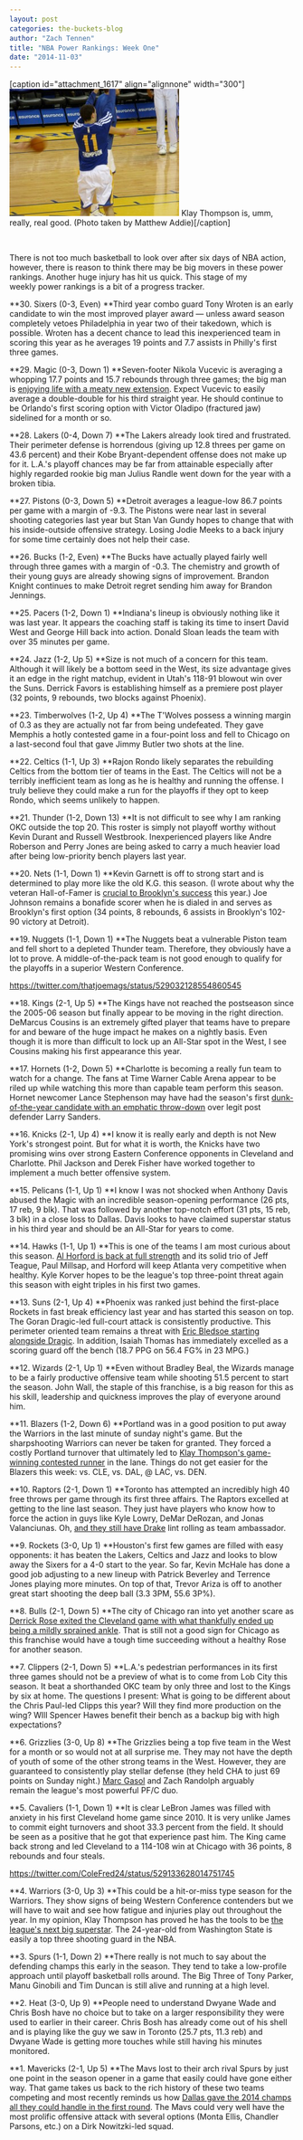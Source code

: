 ```yaml
---
layout: post
categories: the-buckets-blog
author: "Zach Tennen"
title: "NBA Power Rankings: Week One"
date: "2014-11-03"
---
```


\[caption id="attachment\_1617" align="alignnone" width="300"\][![Klay Thompson is, umm, really, real good. (Photo taken by Matthew Addie)](/img/Klay-Thompson-300x225.jpg)](http://www.thehighscreen.com/wp-content/uploads/2014/11/Klay-Thompson-e1415043828386.jpg) Klay Thompson is, umm, really, real good. (Photo taken by Matthew Addie)\[/caption\]

 

There is not too much basketball to look over after six days of NBA action, however, there is reason to think there may be big movers in these power rankings. Another huge injury has hit us quick. This stage of my weekly power rankings is a bit of a progress tracker.

**30\. Sixers (0-3, Even) **Third year combo guard Tony Wroten is an early candidate to win the most improved player award — unless award season completely vetoes Philadelphia in year two of their takedown, which is possible. Wroten has a decent chance to lead this inexperienced team in scoring this year as he averages 19 points and 7.7 assists in Philly's first three games.

**29\. Magic (0-3, Down 1) **Seven-footer Nikola Vucevic is averaging a whopping 17.7 points and 15.7 rebounds through three games; the big man is [enjoying life with a meaty new extension](http://www.nba.com/magic/magic-sign-nikola-vucevic-contract-extension). Expect Vucevic to easily average a double-double for his third straight year. He should continue to be Orlando's first scoring option with Victor Oladipo (fractured jaw) sidelined for a month or so.

**28\. Lakers (0-4, Down 7) **The Lakers already look tired and frustrated. Their perimeter defense is horrendous (giving up 12.8 threes per game on 43.6 percent) and their Kobe Bryant-dependent offense does not make up for it. L.A.'s playoff chances may be far from attainable especially after highly regarded rookie big man Julius Randle went down for the year with a broken tibia.

**27\. Pistons (0-3, Down 5) **Detroit averages a league-low 86.7 points per game with a margin of -9.3. The Pistons were near last in several shooting categories last year but Stan Van Gundy hopes to change that with his inside-outside offensive strategy. Losing Jodie Meeks to a back injury for some time certainly does not help their case.

**26\. Bucks (1-2, Even) **The Bucks have actually played fairly well through three games with a margin of -0.3. The chemistry and growth of their young guys are already showing signs of improvement. Brandon Knight continues to make Detroit regret sending him away for Brandon Jennings.

**25\. Pacers (1-2, Down 1) **Indiana's lineup is obviously nothing like it was last year. It appears the coaching staff is taking its time to insert David West and George Hill back into action. Donald Sloan leads the team with over 35 minutes per game.

**24\. Jazz (1-2, Up 5) **Size is not much of a concern for this team. Although it will likely be a bottom seed in the West, its size advantage gives it an edge in the right matchup, evident in Utah's 118-91 blowout win over the Suns. Derrick Favors is establishing himself as a premiere post player (32 points, 9 rebounds, two blocks against Phoenix).

**23\. Timberwolves (1-2, Up 4) **The T'Wolves possess a winning margin of 0.3 as they are actually not far from being undefeated. They gave Memphis a hotly contested game in a four-point loss and fell to Chicago on a last-second foul that gave Jimmy Butler two shots at the line.

**22\. Celtics (1-1, Up 3) **Rajon Rondo likely separates the rebuilding Celtics from the bottom tier of teams in the East. The Celtics will not be a terribly inefficient team as long as he is healthy and running the offense. I truly believe they could make a run for the playoffs if they opt to keep Rondo, which seems unlikely to happen.

**21\. Thunder (1-2, Down 13) **It is not difficult to see why I am ranking OKC outside the top 20. This roster is simply not playoff worthy without Kevin Durant and Russell Westbrook. Inexperienced players like Andre Roberson and Perry Jones are being asked to carry a much heavier load after being low-priority bench players last year.

**20\. Nets (1-1, Down 1) **Kevin Garnett is off to strong start and is determined to play more like the old K.G. this season. (I wrote about why the veteran Hall-of-Famer is [crucial to Brooklyn's success](http://www.thehighscreen.com/2014/10/brooklyn-nets-how-much-does-kevin-garnett-have-left/) this year.) Joe Johnson remains a bonafide scorer when he is dialed in and serves as Brooklyn's first option (34 points, 8 rebounds, 6 assists in Brooklyn's 102-90 victory at Detroit).

**19\. Nuggets (1-1, Down 1) **The Nuggets beat a vulnerable Piston team and fell short to a depleted Thunder team. Therefore, they obviously have a lot to prove. A middle-of-the-pack team is not good enough to qualify for the playoffs in a superior Western Conference.

https://twitter.com/thatjoemags/status/529032128554860545

**18\. Kings (2-1, Up 5) **The Kings have not reached the postseason since the 2005-06 season but finally appear to be moving in the right direction. DeMarcus Cousins is an extremely gifted player that teams have to prepare for and beware of the huge impact he makes on a nightly basis. Even though it is more than difficult to lock up an All-Star spot in the West, I see Cousins making his first appearance this year.

**17\. Hornets (1-2, Down 5) **Charlotte is becoming a really fun team to watch for a change. The fans at Time Warner Cable Arena appear to be riled up while watching this more than capable team perform this season. Hornet newcomer Lance Stephenson may have had the season's first [dunk-of-the-year candidate with an emphatic throw-down](https://www.youtube.com/watch?v=cEzJV9RjCY0) over legit post defender Larry Sanders.

**16\. Knicks (2-1, Up 4) **I know it is really early and depth is not New York's strongest point. But for what it is worth, the Knicks have two promising wins over strong Eastern Conference opponents in Cleveland and Charlotte. Phil Jackson and Derek Fisher have worked together to implement a much better offensive system.

**15\. Pelicans (1-1, Up 1) **I know I was not shocked when Anthony Davis abused the Magic with an incredible season-opening performance (26 pts, 17 reb, 9 blk). That was followed by another top-notch effort (31 pts, 15 reb, 3 blk) in a close loss to Dallas. Davis looks to have claimed superstar status in his third year and should be an All-Star for years to come.

**14\. Hawks (1-1, Up 1) **This is one of the teams I am most curious about this season. [Al Horford is back at full strength](http://www.thehighscreen.com/2014/09/atlanta-hawks-overly-focused/) and its solid trio of Jeff Teague, Paul Millsap, and Horford will keep Atlanta very competitive when healthy. Kyle Korver hopes to be the league's top three-point threat again this season with eight triples in his first two games.

**13\. Suns (2-1, Up 4) **Phoenix was ranked just behind the first-place Rockets in fast break efficiency last year and has started this season on top. The Goran Dragic-led full-court attack is consistently productive. This perimeter oriented team remains a threat with [Eric Bledsoe starting alongside Dragic](http://www.thehighscreen.com/2014/09/eric-bledsoe-to-stay-in-phoenix/). In addition, Isaiah Thomas has immediately excelled as a scoring guard off the bench (18.7 PPG on 56.4 FG% in 23 MPG.)

**12\. Wizards (2-1, Up 1) **Even without Bradley Beal, the Wizards manage to be a fairly productive offensive team while shooting 51.5 percent to start the season. John Wall, the staple of this franchise, is a big reason for this as his skill, leadership and quickness improves the play of everyone around him.

**11\. Blazers (1-2, Down 6) **Portland was in a good position to put away the Warriors in the last minute of sunday night's game. But the sharpshooting Warriors can never be taken for granted. They forced a costly Portland turnover that ultimately led to [Klay Thompson's game-winning contested runner](https://www.youtube.com/watch?v=cEzJV9RjCY0) in the lane. Things do not get easier for the Blazers this week: vs. CLE, vs. DAL, @ LAC, vs. DEN.

**10\. Raptors (2-1, Down 1) **Toronto has attempted an incredibly high 40 free throws per game through its first three affairs. The Raptors excelled at getting to the line last season. They just have players who know how to force the action in guys like Kyle Lowry, DeMar DeRozan, and Jonas Valanciunas. Oh, [and they still have Drake](http://www.thehighscreen.com/2014/10/tuscan-leather-raptors-own-atlantic-drake-is-mvp/) lint rolling as team ambassador.

**9\. Rockets (3-0, Up 1) **Houston's first few games are filled with easy opponents: it has beaten the Lakers, Celtics and Jazz and looks to blow away the Sixers for a 4-0 start to the year. So far, Kevin McHale has done a good job adjusting to a new lineup with Patrick Beverley and Terrence Jones playing more minutes. On top of that, Trevor Ariza is off to another great start shooting the deep ball (3.3 3PM, 55.6 3P%).

**8\. Bulls (2-1, Down 5) **The city of Chicago ran into yet another scare as [Derrick Rose exited the Cleveland game with what thankfully ended up being a mildly sprained ankle](http://www.thehighscreen.com/2014/11/shots-missfired-cavs-bulls/). That is still not a good sign for Chicago as this franchise would have a tough time succeeding without a healthy Rose for another season.

**7\. Clippers (2-1, Down 5) **L.A.'s pedestrian performances in its first three games should not be a preview of what is to come from Lob City this season. It beat a shorthanded OKC team by only three and lost to the Kings by six at home. The questions I present: What is going to be different about the Chris Paul-led Clipps this year? Will they find more production on the wing? WIll Spencer Hawes benefit their bench as a backup big with high expectations?

**6\. Grizzlies (3-0, Up 8) **The Grizzlies being a top five team in the West for a month or so would not at all surprise me. They may not have the depth of youth of some of the other strong teams in the West. However, they are guaranteed to consistently play stellar defense (they held CHA to just 69 points on Sunday night.) [Marc Gasol](http://www.thehighscreen.com/2014/10/a-year-in-the-life-of-marc-gasol/) and Zach Randolph arguably remain the league's most powerful PF/C duo.

**5\. Cavaliers (1-1, Down 1) **It is clear LeBron James was filled with anxiety in his first Cleveland home game since 2010. It is very unlike James to commit eight turnovers and shoot 33.3 percent from the field. It should be seen as a positive that he got that experience past him. The King came back strong and led Cleveland to a 114-108 win at Chicago with 36 points, 8 rebounds and four steals.

https://twitter.com/ColeFred24/status/529133628014751745

**4\. Warriors (3-0, Up 3) **This could be a hit-or-miss type season for the Warriors. They show signs of being Western Conference contenders but we will have to wait and see how fatigue and injuries play out throughout the year. In my opinion, Klay Thompson has proved he has the tools to be [the league's next big superstar](https://www.youtube.com/watch?v=T_evRndonCc). The 24-year-old from Washington State is easily a top three shooting guard in the NBA.

**3\. Spurs (1-1, Down 2) **There really is not much to say about the defending champs this early in the season. They tend to take a low-profile approach until playoff basketball rolls around. The Big Three of Tony Parker, Manu Ginobili and Tim Duncan is still alive and running at a high level.

**2\. Heat (3-0, Up 9) **People need to understand Dwyane Wade and Chris Bosh have no choice but to take on a larger responsibility they were used to earlier in their career. Chris Bosh has already come out of his shell and is playing like the guy we saw in Toronto (25.7 pts, 11.3 reb) and Dwyane Wade is getting more touches while still having his minutes monitored.

**1\. Mavericks (2-1, Up 5) **The Mavs lost to their arch rival Spurs by just one point in the season opener in a game that easily could have gone either way. That game takes us back to the rich history of these two teams competing and most recently reminds us how [Dallas gave the 2014 champs all they could handle in the first round](http://www.thehighscreen.com/2014/09/dallas-back-in-nba-finals-discussion/). The Mavs could very well have the most prolific offensive attack with several options (Monta Ellis, Chandler Parsons, etc.) on a Dirk Nowitzki-led squad.

